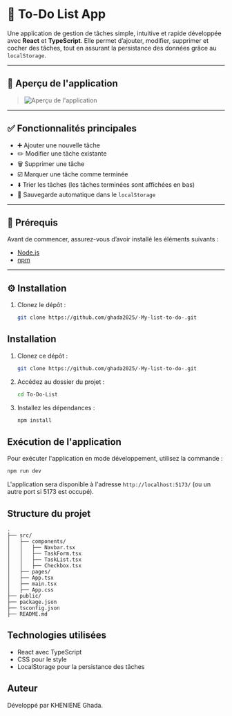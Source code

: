 # 📝 To-Do List App

Une application de gestion de tâches simple, intuitive et rapide développée avec **React** et **TypeScript**. Elle permet d’ajouter, modifier, supprimer et cocher des tâches, tout en assurant la persistance des données grâce au `localStorage`.

---

## 📸 Aperçu de l'application

> ![Aperçu de l'application](./public/screenshot.jpg)

---

## ✅ Fonctionnalités principales

- ➕ Ajouter une nouvelle tâche  
- ✏️ Modifier une tâche existante  
- 🗑️ Supprimer une tâche  
- ☑️ Marquer une tâche comme terminée  
- ⬇️ Trier les tâches (les tâches terminées sont affichées en bas)  
- 💾 Sauvegarde automatique dans le `localStorage`  

---

## 🚀 Prérequis

Avant de commencer, assurez-vous d’avoir installé les éléments suivants :

- [Node.js](https://nodejs.org/)
- [npm](https://www.npmjs.com/)

---

## ⚙️ Installation

1. Clonez le dépôt :
   ```bash
   git clone https://github.com/ghada2025/-My-list-to-do-.git

## Installation

1. Clonez ce dépôt :
   ```sh
   git clone https://github.com/ghada2025/-My-list-to-do-.git
   ```
2. Accédez au dossier du projet :
   ```sh
   cd To-Do-List
   ```
3. Installez les dépendances :
   ```sh
   npm install
   ```

## Exécution de l'application

Pour exécuter l'application en mode développement, utilisez la commande :
```sh
npm run dev
```

L'application sera disponible à l'adresse `http://localhost:5173/` (ou un autre port si 5173 est occupé).

## Structure du projet

```
.
├── src/
│   ├── components/
│   │   ├── Navbar.tsx
│   │   ├── TaskForm.tsx
│   │   ├── TaskList.tsx
│   │   ├── Checkbox.tsx
│   ├── pages/
│   ├── App.tsx
│   ├── main.tsx
│   ├── App.css 
├── public/
├── package.json
├── tsconfig.json
├── README.md
```

## Technologies utilisées
- React avec TypeScript
- CSS pour le style
- LocalStorage pour la persistance des tâches

## Auteur
Développé par KHENIENE Ghada.


